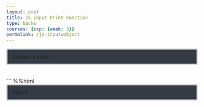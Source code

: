 ```yaml
---
layout: post
title: JS Input Print Function
type: hacks
courses: {csp: {week: 3}}
permalink: /js-inputwobject
---
```



<html>
    <head>
        <style>
            #output {
                background-color: #353b45;
                padding: 10px;
                border: 3px solid #ccc;
            }
        </style>
    </head>
    <body>
        <div id="output">
            Jayden is cool!
        </div>
    </body>
</html>

<br>
<br>
```
%%html
<html>
    <head>
        <style>
            #output {
                background-color: #353b45;
                padding: 10px;
                border: 3px solid #ccc;
            }
        </style>
    </head>
    <body>
        <div id="output">
            "text"!
        </div>
    </body>
</html>

```